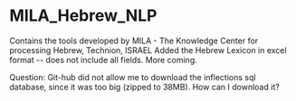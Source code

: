 # MILA_Hebrew_NLP
Contains the tools developed by MILA - The Knowledge Center for processing Hebrew, Technion, ISRAEL
Added the Hebrew Lexicon in excel format -- does not include all fields. 
More coming.

Question: Git-hub did not allow me to download the inflections sql database, since it was too big (zipped to 38MB). How can I download it?

